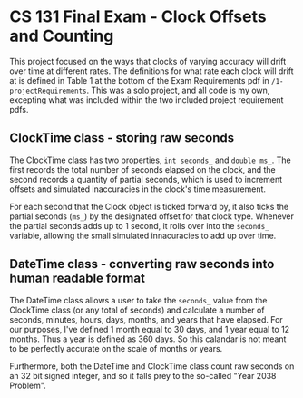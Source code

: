 # CS 131 Final Exam - Clock Offsets and Counting

This project focused on the ways that clocks of varying accuracy will drift over time at different rates. The definitions for what rate each clock will drift at is defined in Table 1 at the bottom of the Exam Requirements pdf in `/1-projectRequirements`. This was a solo project, and all code is my own, excepting what was included within the two included project requirement pdfs.

## ClockTime class - storing raw seconds

The ClockTime class has two properties, `int seconds_` and `double ms_`. The first
records the total number of seconds elapsed on the clock, and the second records a quantity of partial seconds, which is used to increment offsets and simulated inaccuracies in the clock's time measurement.

For each second that the Clock object is ticked forward by, it also ticks the partial seconds (`ms_`) by the designated offset for that clock type. Whenever the partial seconds adds up to 1 second, it rolls over into the `seconds_` variable, allowing the small simulated innacuracies to add up over time.

## DateTime class - converting raw seconds into human readable format

The DateTime class allows a user to take the `seconds_` value from the ClockTime class (or any total of seconds) and calculate a number of seconds, minutes, hours, days, months, and years that have elapsed. For our purposes, I've defined 1 month equal to 30 days, and 1 year equal to 12 months. Thus a year is defined as 360 days. So this calandar is not meant to be perfectly accurate on the scale of months or years.

Furthermore, both the DateTime and ClockTime class count raw seconds on an 32 bit signed integer, and so it falls prey to the so-called "Year 2038 Problem".